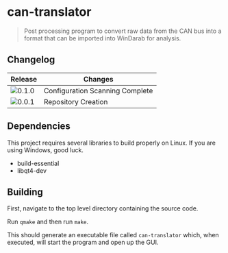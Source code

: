 # can-translator
> Post processing program to convert raw data from the CAN bus into a format that can be imported into WinDarab for analysis.

## Changelog
| Release | Changes |
| --- | --- |
| ![0.1.0](http://img.shields.io/badge/v-0.1.0-yellow.svg?style=flat) | Configuration Scanning Complete |
| ![0.0.1](http://img.shields.io/badge/v-0.0.1-orange.svg?style=flat) | Repository Creation |

## Dependencies
This project requires several libraries to build properly on Linux. If you are using Windows, good luck.
- build-essential
- libqt4-dev

## Building
First, navigate to the top level directory containing the source code.

Run `qmake` and then run `make`.

This should generate an executable file called `can-translator` which, when executed, will start the program and open up the GUI.

